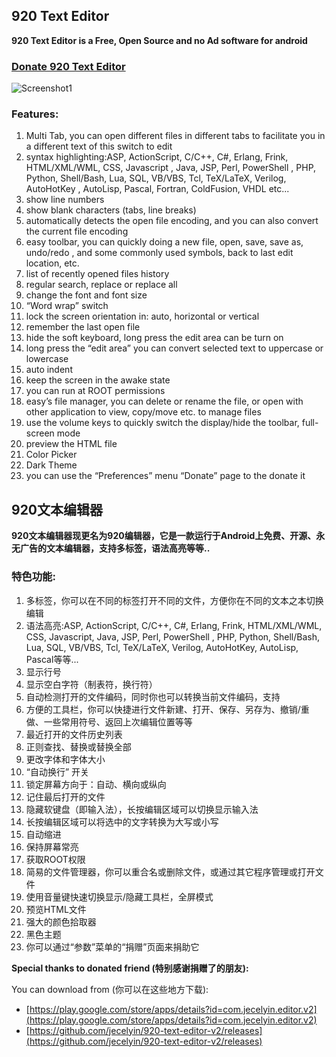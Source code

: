 ## 920 Text Editor
**920 Text Editor is a Free, Open Source and no Ad software for android**

### [Donate 920 Text Editor](https://jecelyin.github.io/donate/?project=920%20Text%20Editor)

 
 ![Screenshot1](https://github.com/jecelyin/920-text-editor-v2/blob/master/ui/preview.png?raw=true)

### Features:
1. Multi Tab, you can open different files in different tabs to facilitate you in a different text of this switch to edit
1. syntax highlighting:ASP, ActionScript, C/C++, C#, Erlang, Frink, HTML/XML/WML, CSS, Javascript
       , Java, JSP, Perl, PowerShell , PHP, Python, Shell/Bash, Lua, SQL, VB/VBS, Tcl, TeX/LaTeX, Verilog, AutoHotKey
       , AutoLisp, Pascal, Fortran, ColdFusion, VHDL etc...
1. show line numbers
1. show blank characters (tabs, line breaks)
1. automatically detects the open file encoding, and you can also convert the current file encoding
1. easy toolbar, you can quickly doing a new file, open, save, save as, undo/redo
        , and some commonly used symbols, back to last edit location, etc.
1. list of recently opened files history
1. regular search, replace or replace all
1. change the font and font size
1. “Word wrap” switch
1. lock the screen orientation in: auto, horizontal or vertical
1. remember the last open file
1. hide the soft keyboard, long press the edit area can be turn on
1. long press the “edit area” you can convert selected text to uppercase or lowercase
1. auto indent
1. keep the screen in the awake state
1. you can run at ROOT permissions
1. easy’s file manager, you can delete or rename the file, or open with other application to view, copy/move etc. to manage files
1. use the volume keys to quickly switch the display/hide the toolbar, full-screen mode
1. preview the HTML file
1. Color Picker
1. Dark Theme
1. you can use the “Preferences” menu “Donate” page to the donate it  


## 920文本编辑器
**920文本编辑器现更名为920编辑器，它是一款运行于Android上免费、开源、永无广告的文本编辑器，支持多标签，语法高亮等等..**
 
### 特色功能:
1. 多标签，你可以在不同的标签打开不同的文件，方便你在不同的文本之本切换编辑
1. 语法高亮:ASP, ActionScript, C/C++, C#, Erlang, Frink, HTML/XML/WML, CSS, Javascript, Java, JSP, Perl, PowerShell
, PHP, Python, Shell/Bash, Lua, SQL, VB/VBS, Tcl, TeX/LaTeX, Verilog, AutoHotKey, AutoLisp, Pascal等等...
1. 显示行号
1. 显示空白字符（制表符，换行符）
1. 自动检测打开的文件编码，同时你也可以转换当前文件编码，支持
1. 方便的工具栏，你可以快捷进行文件新建、打开、保存、另存为、撤销/重做、一些常用符号、返回上次编辑位置等等
1. 最近打开的文件历史列表
1. 正则查找、替换或替换全部
1. 更改字体和字体大小
1. “自动换行” 开关
1. 锁定屏幕方向于：自动、横向或纵向
1. 记住最后打开的文件
1. 隐藏软键盘（即输入法），长按编辑区域可以切换显示输入法
1. 长按编辑区域可以将选中的文字转换为大写或小写
1. 自动缩进
1. 保持屏幕常亮
1. 获取ROOT权限
1. 简易的文件管理器，你可以重合名或删除文件，或通过其它程序管理或打开文件
1. 使用音量键快速切换显示/隐藏工具栏，全屏模式
1. 预览HTML文件
1. 强大的颜色拾取器
1. 黑色主题
1. 你可以通过“参数”菜单的“捐赠”页面来捐助它
 
**Special thanks to donated friend (特别感谢捐赠了的朋友):**

You can download from (你可以在这些地方下载):
* [https://play.google.com/store/apps/details?id=com.jecelyin.editor.v2](https://play.google.com/store/apps/details?id=com.jecelyin.editor.v2)
* [https://github.com/jecelyin/920-text-editor-v2/releases](https://github.com/jecelyin/920-text-editor-v2/releases)
